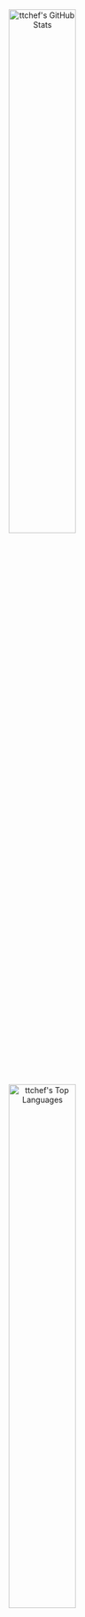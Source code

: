 
<div align="center">
  <a href="https://github.com/ttchef">
    <img src="https://github-readme-stats.vercel.app/api?username=ttchef&hide_title=false&hide_rank=false&show_icons=true&include_all_commits=true&count_private=true&disable_animations=false&theme=dracula&locale=en&hide_border=false"
         alt="ttchef's GitHub Stats"
         style="width: 49%; display: inline-block; vertical-align: top; margin: 1%;" />
  </a>

  <a href="https://github.com/ttchef">
    <img src="https://github-readme-stats.vercel.app/api/top-langs/?username=ttchef&layout=compact&theme=dracula&hide_title=false"
         alt="ttchef's Top Languages"
         style="width: 49%; display: inline-block; vertical-align: top; margin: 1%;" />
  </a>
</div>
